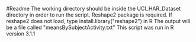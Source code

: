 #Readme
The working directory should be inside the UCI_HAR_Dataset directory in order to run the script. 
Reshape2 package is required. If reshape2 does not load, type install.library("reshape2") in R
The output will be a file called "meansBySubjectActivity.txt"
This script was run in R version 3.1.1